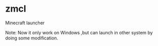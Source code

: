 # zmcl
Minecraft launcher 

Note: Now it only work on Windows ,but can launch in other system by doing some modification.
